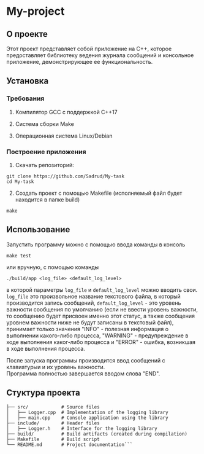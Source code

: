 # My-project
<h2> О проекте </h2>
Этот проект представляет собой приложение на C++, которое предоставляет библиотеку ведения журнала сообщений и консольное приложение, демонстрирующее ее функциональность. 

<h2> Установка </h2>
<h3> Требования </h3>

1.  Компилятор GCC с поддержкой C++17<br/>

2.  Система сборки Make<br/>

3.  Операционная система Linux/Debian

<h3>  Построение приложения </h3>

1. Скачать репозиторий:

```git clone https://github.com/Sadrud/My-task```<br/>
```cd My-task```

2. Создать проект с помощью Makefile (исполняемый файл будет находится в папке build)

```make```


<h2> Использование </h2>

Запустить программу можно с помощью ввода команды в консоль

```make test```

или вручную, с помощью команды

```./build/app <log_file> <default_log_level>```

в которой параметры ```log_file``` и ```default_log_level``` можно вводить свои. ```log_file``` это произвольное название текстового файла, в который производится запись сообщений, ```default_log_level``` - это уровень важности сообщения по умолчанию (если не ввести уровень важности, то сообщению будет присвоен именно этот статус, а также сообщения уровнем важности ниже не будут записаны в текстовый файл), принимает только значения "INFO" - полезная информация о выполнении какого-либо процесса, "WARNING" - предупреждение в ходе выполнения каког-либо процесса и "ERROR" - ошибка, возникшая в ходе выполнения процесса.<br/>

После запуска программы производится ввод сообщений с клавиатурыи и их уровень важности.<br/>
Программа полностью завершается вводом слова "END".


<h2>Стуктура проекта</h2>

```project/
├── src/            # Source files
│   ├── Logger.cpp  # Implementation of the logging library
│   ├── main.cpp    # Console application using the library
├── include/        # Header files
│   ├── Logger.h    # Interface for the logging library
├── build/          # Build artifacts (created during compilation)
├── Makefile        # Build script
└── README.md       # Project documentation```
